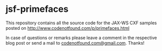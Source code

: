 # jsf-primefaces

This repository contains all the source code for the JAX-WS CXF samples posted on http://www.codenotfound.com/p/primefaces.html

In case of questions or remarks please leave a comment in the respective blog post or send a mail to codenotfound.com@gmail.com. Thanks!
